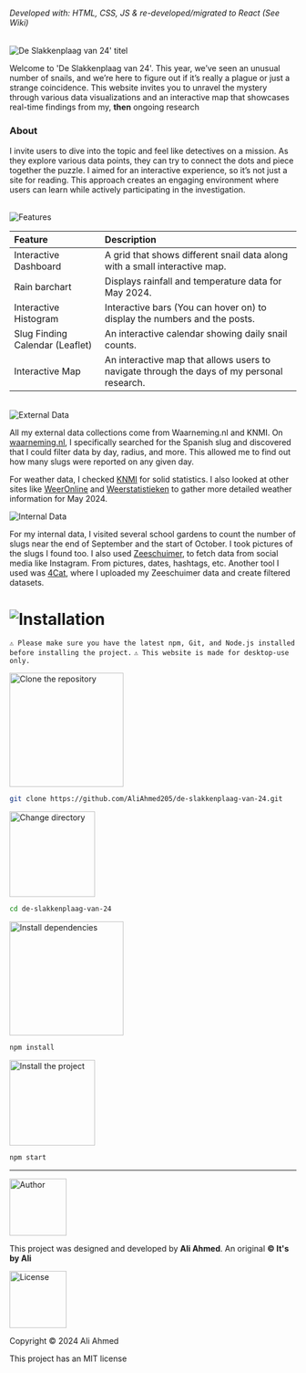 <h6>Developed with: HTML, CSS, JS & re-developed/migrated to React (See Wiki)</h6>
<img src="https://github.com/user-attachments/assets/dda18f5b-cd83-44c9-82e1-fc71aff6c2b8" alt="De Slakkenplaag van 24' titel"> 

<p> Welcome to 'De Slakkenplaag van 24'. This year, we’ve seen an unusual number of snails, and we’re here to figure out if it’s really a plague or just a strange coincidence. This website invites you to unravel the mystery through various data visualizations and an interactive map that showcases real-time findings from my, <b>then</b> ongoing research
</p>

<h3>About</h3>
<p>I invite users to dive into the topic and feel like detectives on a mission. As they explore various data points, they can try to connect the dots and piece together the puzzle. I aimed for an interactive experience, so it’s not just a site for reading. This approach creates an engaging environment where users can learn while actively participating in the investigation.</p>

<br>
<img src="https://github.com/user-attachments/assets/911d4696-c64b-40b4-9a01-5113e6850fe8" alt="Features"> 

| Feature | Description |
| :-- | :--- |
| Interactive Dashboard |A grid that shows different snail data along with a small interactive map. |
| Rain barchart | Displays rainfall and temperature data for May 2024. |
| Interactive Histogram | Interactive bars (You can hover on) to display the numbers and the posts. |
| Slug Finding Calendar (Leaflet) | An interactive calendar showing daily snail counts. |
| Interactive Map | An interactive map that allows users to navigate through the days of my personal research. |
<br>
<img src="https://github.com/user-attachments/assets/bf747cc3-d724-47d4-a974-8f5192c440bf" alt="External Data">
<p>All my external data collections come from Waarneming.nl and KNMI. On <a href="https://waarneming.nl/">waarneming.nl</a>, I specifically searched for the Spanish slug and discovered that I could filter data by day, radius, and more. This allowed me to find out how many slugs were reported on any given day.</p>


For weather data, I checked <a href="https://www.knmi.nl/nederland-nu/klimatologie/maand-en-seizoensoverzichten/2024/mei">KNMI</a> for solid statistics. I also looked at other sites like <a href="https://www.weeronline.nl/nieuws/weeroverzichten-2024-mei">WeerOnline</a> and <a href="https://weerstatistieken.nl/de-bilt/2024/mei">Weerstatistieken</a> to gather more detailed weather information for May 2024.

<img src="https://github.com/user-attachments/assets/787b22aa-2ba9-440e-99d1-b9bbd5ce6660" alt="Internal Data">
<p>For my internal data, I visited several school gardens to count the number of slugs near the end of September and the start of October. I took pictures of the slugs I found too. I also used <a href="https://github.com/digitalmethodsinitiative/zeeschuimer">Zeeschuimer</a>, to fetch data from social media like Instagram. From pictures, dates, hashtags, etc. Another tool I used was  <a href="https://4cat.nl/">4Cat</a>, where I uploaded my Zeeschuimer data and create filtered datasets.</p>

<h1><img src="https://github.com/user-attachments/assets/caff7704-f8db-4464-8926-11365aac91db" alt="Installation"></h1>


`⚠ Please make sure you have the latest npm, Git, and Node.js installed before installing the project.`
`⚠ This website is made for desktop-use only.`

<img width="200" src="https://github.com/user-attachments/assets/146056c8-bd49-4297-9136-0f1d04bcf442" alt="Clone the repository">

```BASH
git clone https://github.com/AliAhmed205/de-slakkenplaag-van-24.git
```

<img width="150" src="https://github.com/user-attachments/assets/e9d995bd-8d57-4eff-94ab-7ccab6d9433a" alt="Change directory">

```BASH
cd de-slakkenplaag-van-24
```

<img width="200" src="https://github.com/user-attachments/assets/5abca37b-4e87-49ed-8be8-e7aca5071a84" alt="Install dependencies">

```BASH
npm install
```

<img width="150" src="https://github.com/user-attachments/assets/d65b8567-a232-45ed-935f-ab3dc5ba308f" alt="Install the project">

```BASH
npm start
```
<hr>
<img width="100" src="https://github.com/user-attachments/assets/eca3dc9d-6db7-4dc8-9464-1ec77a718df8" alt="Author">
<p>This project was designed and developed by <b>Ali Ahmed</b>. An original <b>© It's by Ali</b></p>

<img width="100" src="https://github.com/user-attachments/assets/84cc46ca-6cdb-46dc-a8fd-de34a07035ce" alt="License">
<p>Copyright © 2024 Ali Ahmed</p>
<p>This project has an MIT license</p>



